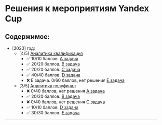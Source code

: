 # Решения к мероприятиям Yandex Cup

## Содержимое:
- [2023] год:
	- [4/5]  [Аналитика квалификация](2023/Analytics_qualification/)
		- :white_check_mark: 10/10 баллов. [A задача](2023/Analytics_qualification/A/)
		- :white_check_mark: 20/20 баллов. [B задача](2023/Analytics_qualification/B/)
		- :white_check_mark: 20/20 баллов. [C задача](2023/Analytics_qualification/C/)
		- :white_check_mark: 40/40 баллов. [D задача](2023/Analytics_qualification/D/)
		- :x: E задача. 0/60 баллов, нет решения [E задача](2023/Analytics_qualification/E/)
	- [3/5]  [Аналитика полуфинал](2023/Analytics_semi-final/)
		- :x: 0/40 баллов, нет решения [A задача](2023/Analytics_semi-final/A/)
		- :white_check_mark: 20/20 баллов. [B задача](2023/Analytics_semi-final/B/)
		- :x: 0/40 баллов, нет решения [C задача](2023/Analytics_semi-final/C/)
		- :white_check_mark: 10/10 баллов. [D задача](2023/Analytics_semi-final/D/)
		- :white_check_mark: 30/30 баллов. [E задача](2023/Analytics_semi-final/E/)

---